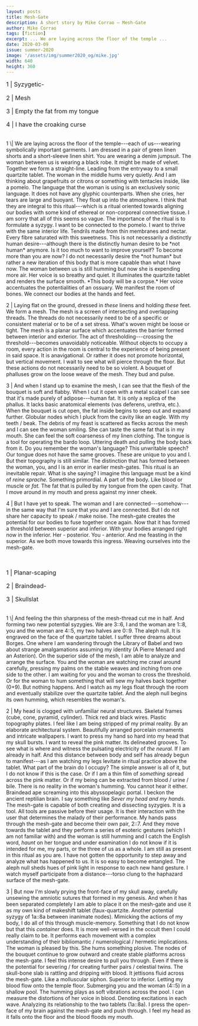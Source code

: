```yaml
---
layout: posts
title: Mesh-Gate
description: A short story by Mike Corrao – Mesh-Gate
author: Mike Corrao
tags: [fiction]
excerpt: ... We are laying across the floor of the temple ...
date: 2020-03-09
issue: summer-2020
image: '/assets/img/summer2020_og/mike.jpg'
width: 640
height: 360
---
```


<div class="stanza" style="font-size:115%;">
<p class="poemline">1 | Syzygetic-</p>
<p class="poemline">2 | Mesh</p>
<p class="poemline">3 | Empty the fat from my tongue</p>
<p class="poemline">4 | I have the croaking curse</p>
</div>
<br>
1 \| We are laying across the floor of the temple---each of us---wearing
symbolically important garments. I am dressed in a pair of green linen
shorts and a short-sleeve linen shirt. You are wearing a denim jumpsuit.
The woman between us is wearing a black robe. It might be made of
velvet. Together we form a straight-line. Leading from the entryway to a
small quartzite tablet. The woman in the middle hums very quietly. And I
am thinking about grapefruits or citrons or something with tentacles
inside, like a pomelo. The language that the woman is using is an
exclusively sonic language. It does not have any glyphic counterparts.
When she cries, her tears are large and buoyant. They float up into the
atmosphere. I think that they are integral to this ritual---which is a
ritual oriented towards aligning our bodies with some kind of ethereal
or non-corporeal connective tissue. I am sorry that all of this seems so
vague. The importance of the ritual is to formulate a syzygy. I want to
be connected to the pomelo. I want to thrive with the same interior
life. Tendrils made from thin membranes and nectar. Every fibre
saturated with this sweetness. This is not necessarily a distinctly
human desire---although there is the distinctly human desire to be *not
human* anymore. Is it too much to want to improve yourself? To become
more than you are now? I do not necessarily desire the *not human* but
rather a new iteration of this body that is more capable than what I
have now. The woman between us is still humming but now she is expending
more air. Her voice is so breathy and quiet. It illuminates the
quartzite tablet and renders the surface smooth. *This body will be a
corpse.* Her voice accentuates the potentialities of an ossuary. We
manifest the room of bones. We connect our bodies at the hands and feet.

2 \| Laying flat on the ground, dressed in *these* linens and holding
*these* feet. We form a mesh. The mesh is a screen of intersecting and
overlapping threads. The threads do not necessarily need to be of a
specific or consistent material or to be of a set stress. What's woven
might be loose or tight. The mesh is a planar surface which accentuates
the barrier formed between interior and exterior. The act of
thresholding---crossing the threshold---becomes unavoidably noticeable.
Without objects to occupy a room, every action in the room is central to
the experience of being present in said space. It is anavigational. Or
rather it does not promote horizontal, but vertical movement. I wait to
see what will pierce through the floor. But these actions do not
necessarily need to be so violent. A bouquet of phalluses grow on the
loose weave of the mesh. They bud and pulse.

3 \| And when I stand up to examine the mesh, I can see that the flesh
of the bouquet is soft and flabby. When I cut it open with a metal
scalpel I can see that it's made purely of adipose---human fat. It is
only a replica of the phallus. It lacks basic anatomical elements (vas
deferens, urethra, etc.). When the bouquet is cut open, the fat inside
begins to seep out and expand further. Globular nodes which I pluck from
the cavity like an eagle. With my teeth / beak. The debris of my feast
is scattered as flecks across the mesh and I can see the woman smiling.
She can taste the same fat that is in my mouth. She can feel the soft
coarseness of my linen clothing. The tongue is a tool for operating the
bardo loop. Uttering death and pulling the body back from it. Do you
remember the woman's language? This unwritable speech? Our tongue does
not have the same grooves. These are unique to you and I. But their
topography is still similar. The distinction that has formed between the
woman, you, and I is an error in earlier mesh-gates. This ritual is an
inevitable repair. What is she saying? I imagine this language must be a
kind of *reine sprache.* Something primordial. A part of the body. Like
blood or muscle or *fat.* The fat that is pulled by my tongue from the
open cavity. That I move around in my mouth and press against my inner
cheek.

4 \| But I have yet to speak. The woman and I are
connected---somehow---in the same way that I'm sure that you and I are
connected. But I do not share her capacity to speak / make noise. The
mesh-gate creates the potential for our bodies to fuse together once
again. Now that it has formed a threshold between superior and inferior.
With your bodies arranged right now in the inferior. Her - posterior.
You - anterior. And me feasting in the superior. As we both move towards
this ingress. Weaving ourselves into the mesh-gate.
<br>
<br>
<br>
<div class="stanza" style="font-size:115%;">
<p class="poemline">1 | Planar-scaping</p>
<p class="poemline">2 | Braindead-</p>
<p class="poemline">3 | Skullslat</p>
</div>
<br>
1 \| And feeling the thin sharpness of the mesh-thread cut me in half.
And forming two new potential syzygies. We are 3::6, I and the woman are
1::8, you and the woman are 4::5, my two halves are 0::9. The aleph
null. It is engraved on the face of the quartzite tablet. I suffer three
dreams about Borges. One where I am wandering through the Library of
Babel and two about strange amalgamations assuming my identity (A Pierre
Menard and an Asterion). On the superior side of the mesh, I am able to
analyze and arrange the surface. You and the woman are watching me crawl
around carefully, pressing my palms on the stable weaves and inching
from one side to the other. I am waiting for you and the woman to cross
the threshold. Or for the woman to hum something that will sew my halves
back together (0+9). But nothing happens. And I watch as my legs float
through the room and eventually stabilize over the quartzite tablet. And
the aleph null begins its own humming, which resembles the woman's.

2 \| My head is clogged with unfamiliar neural structures. Skeletal
frames (cube, cone, pyramid, cylinder). Thick red and black wires.
Plastic topography plates. I feel like I am being stripped of my primal
reality. By an elaborate architectural system. Beautifully arranged
porcelain ornaments and intricate wallpapers. I want to press my hand so
hard into my head that my skull bursts. I want to reveal the pink
matter. Its delineated grooves. To see what is where and witness the
pulsating electricity of *the neural.* If I am already in half. And this
distance between body and self has already begun to manifest---as I am
watching my legs levitate in ritual practice above the tablet. What part
of the brain do I occupy? The simple answer is all of it, but I do not
know if this is the case. Or if I am a thin film of *something* spread
across the pink matter. Or if my being can be extracted from blood /
urine / bile. There is no reality in the woman's humming. You cannot
hear it either. Braindead ape screaming into this abyssopelagic portal.
I beckon the ancient reptilian brain. I say something like *Sever my
head and my hands.* The mesh-gate is capable of both creating and
dissecting syzygies. It is a tool. All tools are passive before their
usage. It is their interaction with the user that determines the malady
of their performance. My hands pass through the mesh-gate and become
their own pair, 2::7. And they move towards the tablet and they perform
a series of esoteric gestures (which I am not familiar with) and the
woman is still humming and I catch the English word, *haunt* on her
tongue and under examination I do not know if it is intended for me, my
parts, or the three of us as a whole. I am still as present in this
ritual as you are. I have not gotten the opportunity to step away and
analyze what has happened to us. It is so easy to become entangled. The
aleph null sheds hues of pink light in response to each new hand
gesture. I watch myself participate from a distance---torso clung to the
haphazard surface of the mesh-gate.

3 \| But now I'm slowly prying the front-face of my skull away,
carefully unsewing the amniotic sutures that formed in my genesis. And
when it has been separated completely I am able to place it on the
mesh-gate and use it as my own kind of makeshift tablet (faux-quartzite.
Another potential syzygy of 1a::8a between inanimate nodes). Mimicking
the actions of my body, I do all of this through muscle-memory.
Something that I do not know but that this *container* does. It is more
well-versed in the occult then I could really claim to be. It performs
each movement with a complex understanding of their bibliomantic /
numerological / hermetic implications. The woman is pleased by this. She
hums something plosive. The nodes of the bouquet continue to grow
outward and create stable platforms across the mesh-gate. I feel this
intense desire to pull you through. Even if there is the potential for
severing / for creating further pairs / celestial twins. The skull-bone
slab is rattling and dripping with blood. It jettisons fluid across the
mesh-gate. Like a molluscular siphon. Superior to inferior. Letting my
blood flow onto the temple floor. Submerging you and the woman (4::5) in
a shallow pool. The humming plays as soft vibrations across the pool. I
can measure the distortions of her voice in blood. Denoting excitations
in each wave. Analyzing its relationship to the two tablets (1a::8a). I
press the open-face of my brain against the mesh-gate and push through.
I feel my head as it falls onto the floor and the blood floods my mouth.
